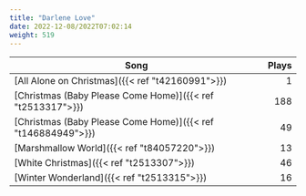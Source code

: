 ```yaml
---
title: "Darlene Love"
date: 2022-12-08/2022T07:02:14
weight: 519
---
```




 Song | Plays 
----- | -----:
[All Alone on Christmas]({{< ref "t42160991">}}) | 1
[Christmas (Baby Please Come Home)]({{< ref "t2513317">}}) | 188
[Christmas (Baby Please Come Home)]({{< ref "t146884949">}}) | 49
[Marshmallow World]({{< ref "t84057220">}}) | 13
[White Christmas]({{< ref "t2513307">}}) | 46
[Winter Wonderland]({{< ref "t2513315">}}) | 16

